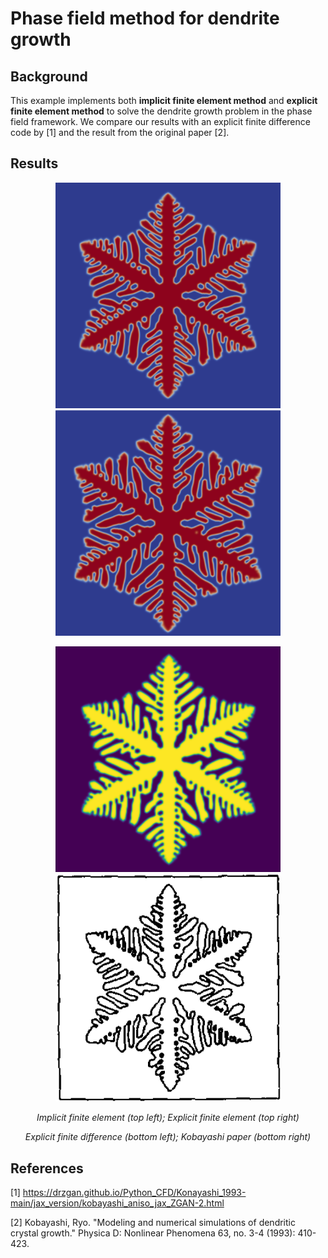 # Phase field method for dendrite growth

## Background

This example implements both **implicit finite element method** and **explicit finite element method** to solve the dendrite growth problem in the phase field framework. We compare our results with an explicit finite difference code by [1] and the result from the original paper [2].

## Results

<p align="middle">
  <img src="materials/implicit_fem.png" width="360" />
  <img src="materials/explicit_fem.png" width="360" />
</p>
<p align="middle">
  <img src="materials/explicit_fd.png" width="360" />
  <img src="materials/paper.png" width="360" />
</p>

<p align="middle">
    <em >Implicit finite element (top left); Explicit finite element (top right)</em>
</p>
<p align="middle">
    <em >Explicit finite difference (bottom left); Kobayashi paper (bottom right)</em>
</p>

## References

[1] https://drzgan.github.io/Python_CFD/Konayashi_1993-main/jax_version/kobayashi_aniso_jax_ZGAN-2.html

[2] Kobayashi, Ryo. "Modeling and numerical simulations of dendritic crystal growth." Physica D: Nonlinear Phenomena 63, no. 3-4 (1993): 410-423.

